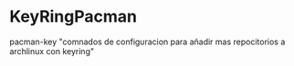 # KeyRingPacman
pacman-key "comnados de configuracion para añadir mas repocitorios a archlinux con keyring"
